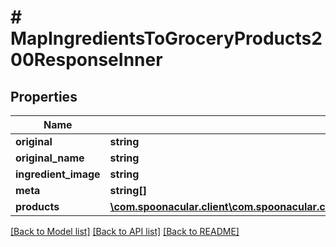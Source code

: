 # # MapIngredientsToGroceryProducts200ResponseInner

## Properties

Name | Type | Description | Notes
------------ | ------------- | ------------- | -------------
**original** | **string** |  |
**original_name** | **string** |  |
**ingredient_image** | **string** |  |
**meta** | **string[]** |  |
**products** | [**\com.spoonacular.client\com.spoonacular.client.model\MapIngredientsToGroceryProducts200ResponseInnerProductsInner[]**](MapIngredientsToGroceryProducts200ResponseInnerProductsInner.md) |  |

[[Back to Model list]](../../README.md#models) [[Back to API list]](../../README.md#endpoints) [[Back to README]](../../README.md)
